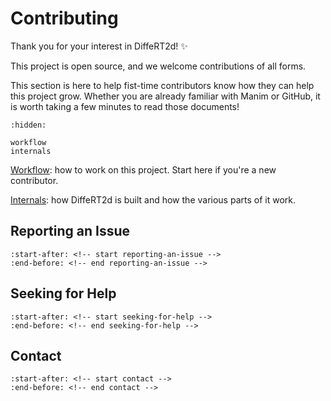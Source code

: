 # Contributing

Thank you for your interest in DiffeRT2d! ✨

This project is open source,
and we welcome contributions of all forms.

This section is here to help fist-time contributors know how they can help this
project grow. Whether you are already familiar with Manim or GitHub,
it is worth taking a few minutes to read those documents!

```{toctree}
:hidden:

workflow
internals
```

[Workflow](./workflow):
how to work on this project. Start here if you're a new contributor.

[Internals](./internals):
how DiffeRT2d is built and how the various parts of it work.

## Reporting an Issue

```{include} ../../../README.md
:start-after: <!-- start reporting-an-issue -->
:end-before: <!-- end reporting-an-issue -->
```

## Seeking for Help

```{include} ../../../README.md
:start-after: <!-- start seeking-for-help -->
:end-before: <!-- end seeking-for-help -->
```

## Contact

```{include} ../../../README.md
:start-after: <!-- start contact -->
:end-before: <!-- end contact -->
```
